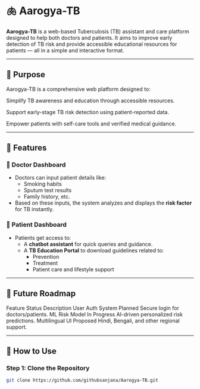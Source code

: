# 🫁 Aarogya-TB

**Aarogya-TB** is a web-based Tuberculosis (TB) assistant and care platform designed to help both doctors and patients. It aims to improve early detection of TB risk and provide accessible educational resources for patients — all in a simple and interactive format.

---
## 🎯 Purpose
Aarogya-TB is a comprehensive web platform designed to:

Simplify TB awareness and education through accessible resources.

Support early-stage TB risk detection using patient-reported data.

Empower patients with self-care tools and verified medical guidance.

---

## 📌 Features

### 🔹 Doctor Dashboard
- Doctors can input patient details like:
  - Smoking habits
  - Sputum test results
  - Family history, etc.
- Based on these inputs, the system analyzes and displays the **risk factor** for TB instantly.

### 🔹 Patient Dashboard
- Patients get access to:
  - A **chatbot assistant** for quick queries and guidance.
  - A **TB Education Portal** to download guidelines related to:
    - Prevention
    - Treatment
    - Patient care and lifestyle support

---
## 🌟 Future Roadmap
Feature	Status	Description
User Auth System	Planned	Secure login for doctors/patients.
ML Risk Model	In Progress	AI-driven personalized risk predictions.
Multilingual UI	Proposed	Hindi, Bengali, and other regional support.

---

## 🚀 How to Use

### Step 1: Clone the Repository
```bash
git clone https://github.com/githubsanjana/Aarogya-TB.git

